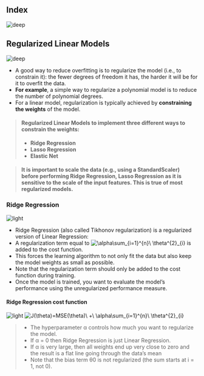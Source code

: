 ## Index
![deep](https://user-images.githubusercontent.com/12748752/141667909-22520af3-61cf-4cbc-a8f5-f99947c9b10d.png)

## Regularized Linear Models
![deep](https://user-images.githubusercontent.com/12748752/141667909-22520af3-61cf-4cbc-a8f5-f99947c9b10d.png)

* A good way to reduce overfitting is to regularize the model (i.e., to constrain it): the fewer degrees of freedom it has, the harder it will be for it to overfit the data. 
* **For example**, a simple way to regularize a polynomial model is to reduce the number of polynomial degrees.
* For a linear model, regularization is typically achieved by **constraining the weights** of the model. 
> #### Regularized Linear Models to implement three different ways to constrain the weights:
> * **Ridge Regression**
> * **Lasso Regression**
> * **Elastic Net**

> #### It is important to scale the data (e.g., using a StandardScaler) before performing **Ridge Regression**, **Lasso Regression** as it is sensitive to the scale of the input features. This is true of most regularized models.

### Ridge Regression
![light](https://user-images.githubusercontent.com/12748752/141667908-4ec63aed-5cd0-4b35-9a45-3d52fba893b8.png)
* Ridge Regression (also called Tikhonov regularization) is a regularized version of Linear Regression: 
* A regularization term equal to <img src="https://latex.codecogs.com/svg.image?\alpha\sum_{i=1}^{n}\&space;\theta^{2}_{i}" title="\alpha\sum_{i=1}^{n}\ \theta^{2}_{i}" /> is added to the cost function.
* This forces the learning algorithm to not only fit the data but also keep the model weights as small as possible.
* Note that the regularization term should only be added to the cost function during training. 
* Once the model is trained, you want to evaluate the model’s performance using the unregularized performance measure.

#### Ridge Regression cost function
![light](https://user-images.githubusercontent.com/12748752/141667908-4ec63aed-5cd0-4b35-9a45-3d52fba893b8.png)
<img src="https://latex.codecogs.com/svg.image?J(\theta)=MSE(\theta)\&space;&plus;\&space;\alpha\sum_{i=1}^{n}\&space;\theta^{2}_{i}" title="J(\theta)=MSE(\theta)\ +\ \alpha\sum_{i=1}^{n}\ \theta^{2}_{i}" />

> * The hyperparameter α controls how much you want to regularize the model. 
> * If α = 0 then Ridge Regression is just Linear Regression. 
> * If α is very large, then all weights end up very close to zero and the result is a flat line going through the data’s mean
> * Note that the bias term θ0 is not regularized (the sum starts at i = 1, not 0).
